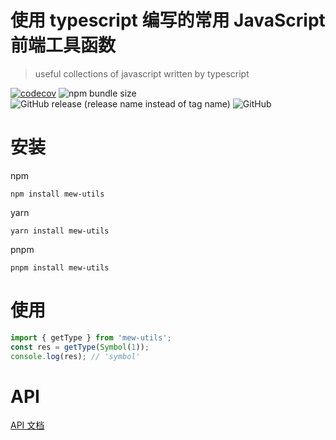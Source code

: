 # 使用 typescript 编写的常用 JavaScript 前端工具函数

> useful collections of javascript written by typescript    

[![codecov](https://codecov.io/gh/cirolee/mew-utils/branch/main/graph/badge.svg)](https://codecov.io/gh/cirolee/mew-utils/branch/main)
![npm bundle size](https://img.shields.io/bundlephobia/min/mew-utils)
![GitHub release (release name instead of tag name)](https://img.shields.io/github/v/release/cirolee/mew-utils)
![GitHub](https://img.shields.io/github/license/cirolee/mew-utils)
# 安装

npm
```shell
npm install mew-utils
```
yarn
```shell
yarn install mew-utils
```
pnpm
```shell
pnpm install mew-utils
```

# 使用

```typescript
import { getType } from 'mew-utils';
const res = getType(Symbol(1));
console.log(res); // 'symbol'
```

# API

[API 文档](docs/README.md)

